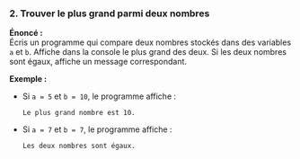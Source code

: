 ### **2. Trouver le plus grand parmi deux nombres**  
**Énoncé :**  
Écris un programme qui compare deux nombres stockés dans des variables `a` et `b`. Affiche dans la console le plus grand des deux. Si les deux nombres sont égaux, affiche un message correspondant.

**Exemple :**  
- Si `a = 5` et `b = 10`, le programme affiche :  
  ```plaintext
  Le plus grand nombre est 10.
  ```  
- Si `a = 7` et `b = 7`, le programme affiche :  
  ```plaintext
  Les deux nombres sont égaux.
  ```